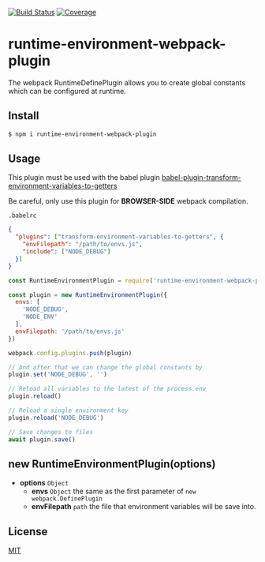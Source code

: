 [![Build Status](https://travis-ci.org/kaelzhang/runtime-environment-webpack-plugin.svg?branch=master)](https://travis-ci.org/kaelzhang/runtime-environment-webpack-plugin)
[![Coverage](https://codecov.io/gh/kaelzhang/runtime-environment-webpack-plugin/branch/master/graph/badge.svg)](https://codecov.io/gh/kaelzhang/runtime-environment-webpack-plugin)
<!-- optional appveyor tst
[![Windows Build Status](https://ci.appveyor.com/api/projects/status/github/kaelzhang/runtime-environment-webpack-plugin?branch=master&svg=true)](https://ci.appveyor.com/project/kaelzhang/runtime-environment-webpack-plugin)
-->
<!-- optional npm version
[![NPM version](https://badge.fury.io/js/runtime-environment-webpack-plugin.svg)](http://badge.fury.io/js/runtime-environment-webpack-plugin)
-->
<!-- optional npm downloads
[![npm module downloads per month](http://img.shields.io/npm/dm/runtime-environment-webpack-plugin.svg)](https://www.npmjs.org/package/runtime-environment-webpack-plugin)
-->
<!-- optional dependency status
[![Dependency Status](https://david-dm.org/kaelzhang/runtime-environment-webpack-plugin.svg)](https://david-dm.org/kaelzhang/runtime-environment-webpack-plugin)
-->

# runtime-environment-webpack-plugin

The webpack RuntimeDefinePlugin allows you to create global constants which can be configured at runtime.

## Install

```sh
$ npm i runtime-environment-webpack-plugin
```

## Usage

This plugin must be used with the babel plugin [babel-plugin-transform-environment-variables-to-getters](https://github.com/kaelzhang/babel-plugin-transform-environment-variables-to-getters)

Be careful, only use this plugin for **BROWSER-SIDE** webpack compilation.

`.babelrc`

```json
{
  "plugins": ["transform-environment-variables-to-getters", {
    "envFilepath": "/path/to/envs.js",
    "include": ["NODE_DEBUG"]
  }]
}
```

```js
const RuntimeEnvironmentPlugin = require('runtime-environment-webpack-plugin')

const plugin = new RuntimeEnvironmentPlugin({
  envs: [
    'NODE_DEBUG',
    'NODE_ENV'
  ],
  envFilepath: '/path/to/envs.js'
})

webpack.config.plugins.push(plugin)

// And after that we can change the global constants by
plugin.set('NODE_DEBUG', '')

// Reload all variables to the latest of the process.env
plugin.reload()

// Reload a single environment key
plugin.reload('NODE_DEBUG')

// Save changes to files
await plugin.save()
```

## new RuntimeEnvironmentPlugin(options)

- **options** `Object`
  - **envs** `Object` the same as the first parameter of `new webpack.DefinePlugin`
  - **envFilepath** `path` the file that environment variables will be save into.

## License

[MIT](LICENSE)
